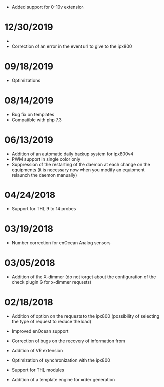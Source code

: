 - Added support for 0-10v extension

# 12/30/2019

- 
- Correction of an error in the event url to give to the ipx800

# 09/18/2019

- Optimizations

# 08/14/2019

- Bug fix on templates
- Compatible with php 7.3

# 06/13/2019

- Addition of an automatic daily backup system for ipx800v4
- PWM support in single color only
- Suppression of the restarting of the daemon at each change on the equipments (it is necessary now when you modify an equipment relaunch the daemon manually)

# 04/24/2018

-	Support for THL 9 to 14 probes

# 03/19/2018

-   Number correction for enOcean Analog sensors

# 03/05/2018

- 	Addition of the X-dimmer (do not forget about the configuration of the check plugin G for x-dimmer requests)

#  02/18/2018

-	Addition of option on the requests to the ipx800 (possibility of selecting the type of request to reduce the load)

-   Improved enOcean support

-   Correction of bugs on the recovery of information from
    

-   Addition of VR extension

-   Optimization of synchronization with the ipx800

-   Support for THL modules

-   Addition of a template engine for order generation
